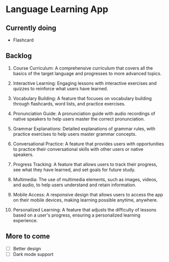 # Language Learning App

## Currently doing
+ Flashcard

## Backlog
1. Course Curriculum: A comprehensive curriculum that covers all the basics of the target language and progresses to more advanced topics.

2. Interactive Learning: Engaging lessons with interactive exercises and quizzes to reinforce what users have learned.

3. Vocabulary Building: A feature that focuses on vocabulary building through flashcards, word lists, and practice exercises.

4. Pronunciation Guide: A pronunciation guide with audio recordings of native speakers to help users master the correct pronunciation.

5. Grammar Explanations: Detailed explanations of grammar rules, with practice exercises to help users master grammar concepts.

6. Conversational Practice: A feature that provides users with opportunities to practice their conversational skills with other users or native speakers.

7. Progress Tracking: A feature that allows users to track their progress, see what they have learned, and set goals for future study.

8. Multimedia: The use of multimedia elements, such as images, videos, and audio, to help users understand and retain information.

9. Mobile Access: A responsive design that allows users to access the app on their mobile devices, making learning possible anytime, anywhere.

10. Personalized Learning: A feature that adjusts the difficulty of lessons based on a user's progress, ensuring a personalized learning experience.

## More to come
- [ ] Better design
- [ ] Dark mode support